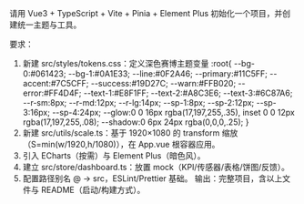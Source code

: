 请用 Vue3 + TypeScript + Vite + Pinia + Element Plus 初始化一个项目，并创建统一主题与工具。

要求：
1) 新建 src/styles/tokens.css：定义深色赛博主题变量
   :root{
     --bg-0:#061423; --bg-1:#0A1E33; --line:#0F2A46;
     --primary:#11C5FF; --accent:#7C5CFF; --success:#19D27C; --warn:#FFB020; --error:#FF4D4F;
     --text-1:#E8F1FF; --text-2:#A8C3E6; --text-3:#6C87A6;
     --r-sm:8px; --r-md:12px; --r-lg:14px; --sp-1:8px; --sp-2:12px; --sp-3:16px; --sp-4:24px;
     --glow:0 0 16px rgba(17,197,255,.35), inset 0 0 12px rgba(17,197,255,.08);
     --shadow:0 6px 24px rgba(0,0,0,.25);
   }
2) 新建 src/utils/scale.ts：基于 1920×1080 的 transform 缩放（S=min(w/1920,h/1080)），在 App.vue 根容器应用。
3) 引入 ECharts（按需）与 Element Plus（暗色风）。
4) 建立 src/store/dashboard.ts：放置 mock（KPI/传感器/表格/饼图/反馈）。
5) 配置路径别名 @ → src，ESLint/Prettier 基础。
输出：完整项目，含以上文件与 README（启动/构建方式）。

